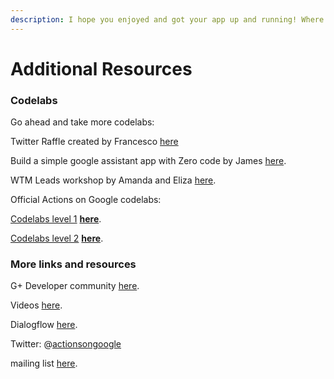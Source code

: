 ```yaml
---
description: I hope you enjoyed and got your app up and running! Where to go next?
---
```


# Additional Resources

### **Codelabs** <a id="codelabs"></a>

Go ahead and take more codelabs:

Twitter Raffle created by Francesco [here](http://www.github.com/frapontillo/actions-on-google-twitter-raffle) 

Build a simple google assistant app with Zero code by James [here](https://caster.io/courses/google-assistant-app-with-zero-code).

WTM Leads workshop by Amanda and Eliza [here](https://wtm-assistant.gitbook.io/project/webhook).

Official Actions on Google codelabs:

[Codelabs level 1](https://codelabs.developers.google.com/codelabs/actions-1/#1) [**here**](http://www.codelabs.developers.google.com/codelabs/actions-1).

[Codelabs level 2](https://codelabs.developers.google.com/codelabs/actions-2/#0) [**here**](http://www.codelabs.developers.google.com/codelabs/actions-2).

### More links and resources <a id="more-links-and-resources"></a>

G+ Developer community [here](http://www.g.co/actionsdev).

Videos [here](http://bit.ly/aog-tips).

Dialogflow [here](http://dialogflow.com/google-assistant).

Twitter: @[actionsongoogle](http://www.twitter.com/actionsongoogle)

mailing list [here](http://assistant.google.com/developer).

